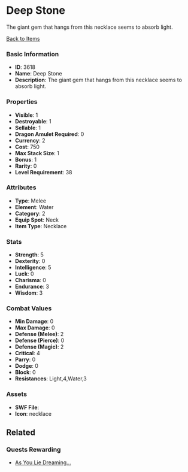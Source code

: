 # Deep Stone

The giant gem that hangs from this necklace seems to absorb light.

[Back to Items](../items.md)

### Basic Information

- **ID**: 3618
- **Name**: Deep Stone
- **Description**: The giant gem that hangs from this necklace seems to absorb light.

### Properties

- **Visible**: 1
- **Destroyable**: 1
- **Sellable**: 1
- **Dragon Amulet Required**: 0
- **Currency**: 2
- **Cost**: 750
- **Max Stack Size**: 1
- **Bonus**: 1
- **Rarity**: 0
- **Level Requirement**: 38

### Attributes

- **Type**: Melee
- **Element**: Water
- **Category**: 2
- **Equip Spot**: Neck
- **Item Type**: Necklace

### Stats

- **Strength**: 5
- **Dexterity**: 0
- **Intelligence**: 5
- **Luck**: 0
- **Charisma**: 0
- **Endurance**: 3
- **Wisdom**: 3

### Combat Values

- **Min Damage**: 0
- **Max Damage**: 0
- **Defense (Melee)**: 2
- **Defense (Pierce)**: 0
- **Defense (Magic)**: 2
- **Critical**: 4
- **Parry**: 0
- **Dodge**: 0
- **Block**: 0
- **Resistances**: Light,4,Water,3

### Assets

- **SWF File**: 
- **Icon**: necklace

## Related

### Quests Rewarding

- [As You Lie Dreaming...](../quests/577-as-you-lie-dreaming.md)

